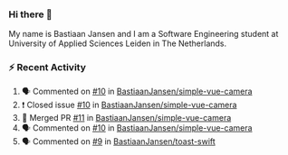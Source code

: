 ### Hi there 👋

My name is Bastiaan Jansen and I am a Software Engineering student at University of Applied Sciences Leiden in The Netherlands. 

### ⚡ Recent Activity
<!--START_SECTION:activity-->
1. 🗣 Commented on [#10](https://github.com/BastiaanJansen/simple-vue-camera/issues/10) in [BastiaanJansen/simple-vue-camera](https://github.com/BastiaanJansen/simple-vue-camera)
2. ❗️ Closed issue [#10](https://github.com/BastiaanJansen/simple-vue-camera/issues/10) in [BastiaanJansen/simple-vue-camera](https://github.com/BastiaanJansen/simple-vue-camera)
3. 🎉 Merged PR [#11](https://github.com/BastiaanJansen/simple-vue-camera/pull/11) in [BastiaanJansen/simple-vue-camera](https://github.com/BastiaanJansen/simple-vue-camera)
4. 🗣 Commented on [#10](https://github.com/BastiaanJansen/simple-vue-camera/issues/10) in [BastiaanJansen/simple-vue-camera](https://github.com/BastiaanJansen/simple-vue-camera)
5. 🗣 Commented on [#9](https://github.com/BastiaanJansen/toast-swift/issues/9) in [BastiaanJansen/toast-swift](https://github.com/BastiaanJansen/toast-swift)
<!--END_SECTION:activity-->

<!--
**BastiaanJansen/BastiaanJansen** is a ✨ _special_ ✨ repository because its `README.md` (this file) appears on your GitHub profile.

Here are some ideas to get you started:

- 🔭 I’m currently working on ...
- 🌱 I’m currently learning ...
- 👯 I’m looking to collaborate on ...
- 🤔 I’m looking for help with ...
- 💬 Ask me about ...
- 📫 How to reach me: ...
- 😄 Pronouns: ...
- ⚡ Fun fact: ...
-->
